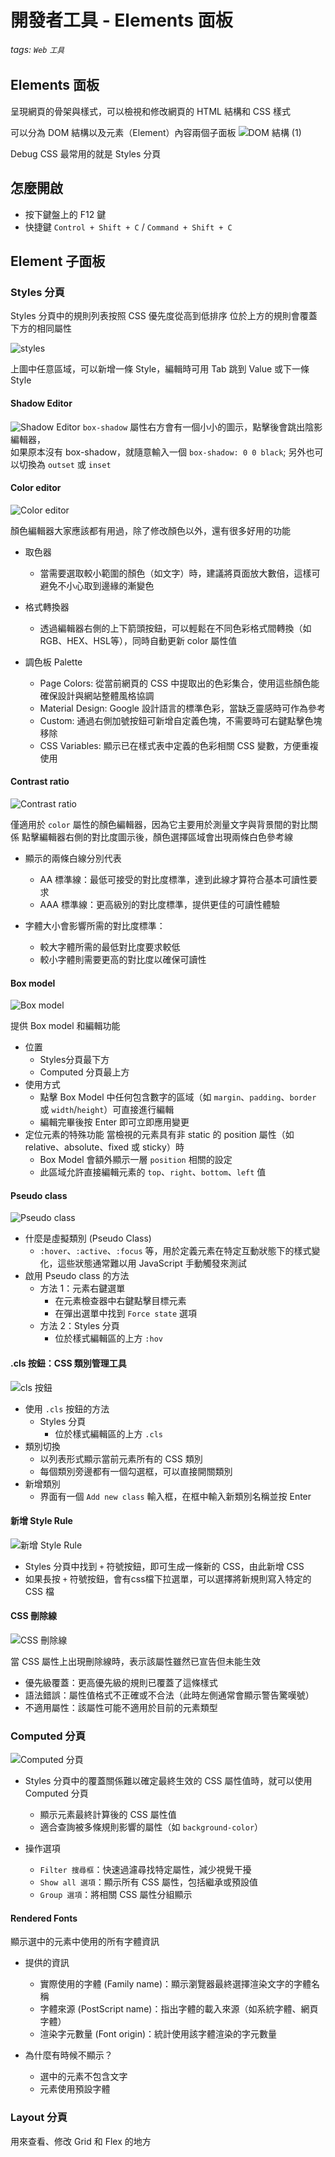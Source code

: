 # 開發者工具 - Elements 面板
###### tags: `Web` `工具`


## Elements 面板
呈現網頁的骨架與樣式，可以檢視和修改網頁的 HTML 結構和 CSS 樣式

可以分為 DOM 結構以及元素（Element）內容兩個子面板
![DOM 結構 (1)](https://hackmd.io/_uploads/B1drYlU1el.png)

Debug CSS 最常用的就是 Styles 分頁

## 怎麼開啟
- 按下鍵盤上的 F12 鍵
- 快捷鍵 `Control + Shift + C` / `Command + Shift + C `

## Element 子面板

### Styles 分頁
Styles 分頁中的規則列表按照 CSS 優先度從高到低排序
位於上方的規則會覆蓋下方的相同屬性

![styles](https://hackmd.io/_uploads/rkiYheLJgx.png)

上圖中任意區域，可以新增一條 Style，編輯時可用 Tab 跳到 Value 或下一條 Style

#### Shadow Editor

![Shadow Editor](https://hackmd.io/_uploads/SkiK4-I1el.png)
`box-shadow` 屬性右方會有一個小小的圖示，點擊後會跳出陰影編輯器，  
如果原本沒有 box-shadow，就隨意輸入一個 `box-shadow: 0 0 black`;
另外也可以切換為 `outset` 或 `inset`  


#### Color editor

![Color editor](https://hackmd.io/_uploads/r106_WUJlx.png)

顏色編輯器大家應該都有用過，除了修改顏色以外，還有很多好用的功能

- 取色器
  - 當需要選取較小範圍的顏色（如文字）時，建議將頁面放大數倍，這樣可避免不小心取到邊緣的漸變色

- 格式轉換器
  - 透過編輯器右側的上下箭頭按鈕，可以輕鬆在不同色彩格式間轉換（如 RGB、HEX、HSL等），同時自動更新 color 屬性值

- 調色板 Palette
  - Page Colors: 從當前網頁的 CSS 中提取出的色彩集合，使用這些顏色能確保設計與網站整體風格協調
  - Material Design: Google 設計語言的標準色彩，當缺乏靈感時可作為參考
  - Custom: 通過右側加號按鈕可新增自定義色塊，不需要時可右鍵點擊色塊移除
  - CSS Variables: 顯示已在樣式表中定義的色彩相關 CSS 變數，方便重複使用


#### Contrast ratio

![Contrast ratio](https://hackmd.io/_uploads/Hy6sSMIyex.png)

僅適用於 `color` 屬性的顏色編輯器，因為它主要用於測量文字與背景間的對比關係
點擊編輯器右側的對比度圖示後，顏色選擇區域會出現兩條白色參考線

- 顯示的兩條白線分別代表
  - AA 標準線：最低可接受的對比度標準，達到此線才算符合基本可讀性要求
  - AAA 標準線：更高級別的對比度標準，提供更佳的可讀性體驗

- 字體大小會影響所需的對比度標準：
  - 較大字體所需的最低對比度要求較低
  - 較小字體則需要更高的對比度以確保可讀性

#### Box model
![Box model](https://hackmd.io/_uploads/SJJziG8Jxe.png)

提供 Box model 和編輯功能

- 位置
  - Styles分頁最下方
  - Computed 分頁最上方
- 使用方式
  - 點擊 Box Model 中任何包含數字的區域（如 `margin`、`padding`、`border` 或 `width`/`height`）可直接進行編輯
  - 編輯完畢後按 Enter 即可立即應用變更
- 定位元素的特殊功能
  當檢視的元素具有非 static 的 position 屬性（如 relative、absolute、fixed 或 sticky）時
  - Box Model 會額外顯示一層 `position` 相關的設定
  - 此區域允許直接編輯元素的 `top`、`right`、`bottom`、`left` 值

#### Pseudo class

![Pseudo class](https://hackmd.io/_uploads/SyNkzXLJxg.png)

- 什麼是虛擬類別 (Pseudo Class)
  - `:hover`、`:active`、`:focus` 等，用於定義元素在特定互動狀態下的樣式變化，這些狀態通常難以用 JavaScript 手動觸發來測試
- 啟用 Pseudo class 的方法
  - 方法 1：元素右鍵選單
    - 在元素檢查器中右鍵點擊目標元素
    - 在彈出選單中找到 `Force state` 選項
  - 方法 2：Styles 分頁
    - 位於樣式編輯區的上方 `:hov`

#### .cls 按鈕：CSS 類別管理工具
![cls 按鈕](https://hackmd.io/_uploads/rJTuuduyex.png)
- 使用 `.cls` 按鈕的方法
  - Styles 分頁
    - 位於樣式編輯區的上方 `.cls`
- 類別切換
  - 以列表形式顯示當前元素所有的 CSS 類別
  - 每個類別旁邊都有一個勾選框，可以直接開關類別 
- 新增類別
  - 界面有一個 `Add new class` 輸入框，在框中輸入新類別名稱並按 Enter


#### 新增 Style Rule
![新增 Style Rule](https://hackmd.io/_uploads/S1WcUiuJex.png)

- Styles 分頁中找到 `+` 符號按鈕，即可生成一條新的 CSS，由此新增 CSS
- 如果長按 `+` 符號按鈕，會有css檔下拉選單，可以選擇將新規則寫入特定的 CSS 檔

#### CSS 刪除線
![CSS 刪除線](https://hackmd.io/_uploads/rJ3JDRuJgg.png)

當 CSS 屬性上出現刪除線時，表示該屬性雖然已宣告但未能生效
- 優先級覆蓋：更高優先級的規則已覆蓋了這條樣式
- 語法錯誤：屬性值格式不正確或不合法（此時左側通常會顯示警告驚嘆號）
- 不適用屬性：該屬性可能不適用於目前的元素類型

### Computed 分頁
![Computed 分頁](https://hackmd.io/_uploads/ryEuQD2Jlx.png)

- Styles 分頁中的覆蓋關係難以確定最終生效的 CSS 屬性值時，就可以使用 Computed 分頁
  - 顯示元素最終計算後的 CSS 屬性值
  - 適合查詢被多條規則影響的屬性（如 `background-color`）

- 操作選項
  - `Filter 搜尋框`：快速過濾尋找特定屬性，減少視覺干擾
  - `Show all 選項`：顯示所有 CSS 屬性，包括繼承或預設值
  - `Group 選項`：將相關 CSS 屬性分組顯示

#### Rendered Fonts
顯示選中的元素中使用的所有字體資訊

- 提供的資訊
  - 實際使用的字體 (Family name)：顯示瀏覽器最終選擇渲染文字的字體名稱
  - 字體來源 (PostScript name)：指出字體的載入來源（如系統字體、網頁字體）
  - 渲染字元數量 (Font origin)：統計使用該字體渲染的字元數量

- 為什麼有時候不顯示？
  - 選中的元素不包含文字
  - 元素使用預設字體

### Layout 分頁
用來查看、修改 Grid 和 Flex 的地方

